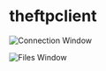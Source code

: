 theftpclient
============

![Connection Window](https://raw.github.com/jasonjohnson/theftpclient/master/docs/screenshots/connect.png)

![Files Window](https://raw.github.com/jasonjohnson/theftpclient/master/docs/screenshots/files.png)
